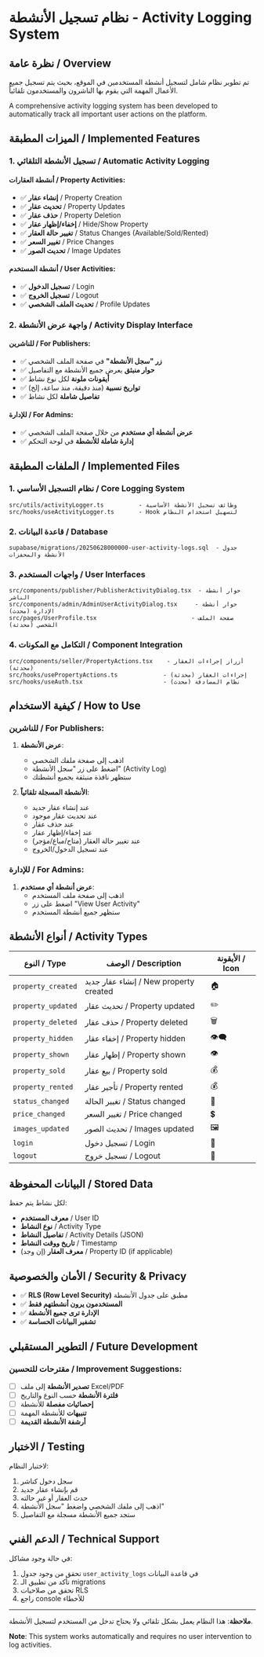# نظام تسجيل الأنشطة - Activity Logging System

## نظرة عامة / Overview

تم تطوير نظام شامل لتسجيل أنشطة المستخدمين في الموقع، بحيث يتم تسجيل جميع الأعمال المهمة التي يقوم بها الناشرون والمستخدمون تلقائياً.

A comprehensive activity logging system has been developed to automatically track all important user actions on the platform.

## الميزات المطبقة / Implemented Features

### 1. تسجيل الأنشطة التلقائي / Automatic Activity Logging

#### أنشطة العقارات / Property Activities:
- ✅ **إنشاء عقار** / Property Creation
- ✅ **تحديث عقار** / Property Updates  
- ✅ **حذف عقار** / Property Deletion
- ✅ **إخفاء/إظهار عقار** / Hide/Show Property
- ✅ **تغيير حالة العقار** / Status Changes (Available/Sold/Rented)
- ✅ **تغيير السعر** / Price Changes
- ✅ **تحديث الصور** / Image Updates

#### أنشطة المستخدم / User Activities:
- ✅ **تسجيل الدخول** / Login
- ✅ **تسجيل الخروج** / Logout
- ✅ **تحديث الملف الشخصي** / Profile Updates

### 2. واجهة عرض الأنشطة / Activity Display Interface

#### للناشرين / For Publishers:
- ✅ **زر "سجل الأنشطة"** في صفحة الملف الشخصي
- ✅ **حوار منبثق** يعرض جميع الأنشطة مع التفاصيل
- ✅ **أيقونات ملونة** لكل نوع نشاط
- ✅ **تواريخ نسبية** (منذ دقيقة، منذ ساعة، إلخ)
- ✅ **تفاصيل شاملة** لكل نشاط

#### للإدارة / For Admins:
- ✅ **عرض أنشطة أي مستخدم** من خلال صفحة الملف الشخصي
- ✅ **إدارة شاملة للأنشطة** في لوحة التحكم

## الملفات المطبقة / Implemented Files

### 1. نظام التسجيل الأساسي / Core Logging System
```
src/utils/activityLogger.ts          - وظائف تسجيل الأنشطة الأساسية
src/hooks/useActivityLogger.ts       - Hook لتسهيل استخدام النظام
```

### 2. قاعدة البيانات / Database
```
supabase/migrations/20250628000000-user-activity-logs.sql  - جدول الأنشطة والمحفزات
```

### 3. واجهات المستخدم / User Interfaces
```
src/components/publisher/PublisherActivityDialog.tsx  - حوار أنشطة الناشر
src/components/admin/AdminUserActivityDialog.tsx     - حوار أنشطة الإدارة (محدث)
src/pages/UserProfile.tsx                           - صفحة الملف الشخصي (محدثة)
```

### 4. التكامل مع المكونات / Component Integration
```
src/components/seller/PropertyActions.tsx    - أزرار إجراءات العقار (محدثة)
src/hooks/usePropertyActions.ts             - إجراءات العقار (محدثة)
src/hooks/useAuth.tsx                       - نظام المصادقة (محدث)
```

## كيفية الاستخدام / How to Use

### للناشرين / For Publishers:

1. **عرض الأنشطة**:
   - اذهب إلى صفحة ملفك الشخصي
   - اضغط على زر "سجل الأنشطة" (Activity Log)
   - ستظهر نافذة منبثقة بجميع أنشطتك

2. **الأنشطة المسجلة تلقائياً**:
   - عند إنشاء عقار جديد
   - عند تحديث عقار موجود
   - عند حذف عقار
   - عند إخفاء/إظهار عقار
   - عند تغيير حالة العقار (متاح/مباع/مؤجر)
   - عند تسجيل الدخول/الخروج

### للإدارة / For Admins:

1. **عرض أنشطة أي مستخدم**:
   - اذهب إلى صفحة ملف المستخدم
   - اضغط على زر "View User Activity"
   - ستظهر جميع أنشطة المستخدم

## أنواع الأنشطة / Activity Types

| النوع / Type | الوصف / Description | الأيقونة / Icon |
|-------------|-------------------|----------------|
| `property_created` | إنشاء عقار جديد / New property created | 🏠 |
| `property_updated` | تحديث عقار / Property updated | ✏️ |
| `property_deleted` | حذف عقار / Property deleted | 🗑️ |
| `property_hidden` | إخفاء عقار / Property hidden | 👁️‍🗨️ |
| `property_shown` | إظهار عقار / Property shown | 👁️ |
| `property_sold` | بيع عقار / Property sold | 💰 |
| `property_rented` | تأجير عقار / Property rented | 💰 |
| `status_changed` | تغيير الحالة / Status changed | 🔄 |
| `price_changed` | تغيير السعر / Price changed | 💲 |
| `images_updated` | تحديث الصور / Images updated | 🖼️ |
| `login` | تسجيل دخول / Login | 🔑 |
| `logout` | تسجيل خروج / Logout | 🚪 |

## البيانات المحفوظة / Stored Data

لكل نشاط يتم حفظ:
- **معرف المستخدم** / User ID
- **نوع النشاط** / Activity Type  
- **تفاصيل النشاط** / Activity Details (JSON)
- **تاريخ ووقت النشاط** / Timestamp
- **معرف العقار** (إن وجد) / Property ID (if applicable)

## الأمان والخصوصية / Security & Privacy

- ✅ **RLS (Row Level Security)** مطبق على جدول الأنشطة
- ✅ **المستخدمون يرون أنشطتهم فقط**
- ✅ **الإدارة ترى جميع الأنشطة**
- ✅ **تشفير البيانات الحساسة**

## التطوير المستقبلي / Future Development

### مقترحات للتحسين / Improvement Suggestions:
- [ ] **تصدير الأنشطة** إلى ملف Excel/PDF
- [ ] **فلترة الأنشطة** حسب النوع والتاريخ
- [ ] **إحصائيات مفصلة** للأنشطة
- [ ] **تنبيهات** للأنشطة المهمة
- [ ] **أرشفة الأنشطة القديمة**

## الاختبار / Testing

لاختبار النظام:
1. سجل دخول كناشر
2. قم بإنشاء عقار جديد
3. حدث العقار أو غير حالته
4. اذهب إلى ملفك الشخصي واضغط "سجل الأنشطة"
5. ستجد جميع الأنشطة مسجلة مع التفاصيل

## الدعم الفني / Technical Support

في حالة وجود مشاكل:
1. تحقق من وجود جدول `user_activity_logs` في قاعدة البيانات
2. تأكد من تطبيق الـ migrations
3. تحقق من صلاحيات RLS
4. راجع console للأخطاء

---

**ملاحظة**: هذا النظام يعمل بشكل تلقائي ولا يحتاج تدخل من المستخدم لتسجيل الأنشطة.

**Note**: This system works automatically and requires no user intervention to log activities.
